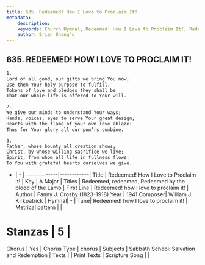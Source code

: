 ```yaml
---
title: 635. Redeemed! How I Love to Proclaim It!
metadata:
    description: 
    keywords: Church Hymnal, Redeemed! How I Love to Proclaim It!, Redeemed! how I love to proclaim it!, Redeemed, redeemed, Redeemed by the blood of the Lamb
    author: Brian Onang'o
---
```



## 635. REDEEMED! HOW I LOVE TO PROCLAIM IT!

```txt
1.
Lord of all good, our gifts we bring You now;
Use them Your holy purpose to fulfill.
Tokens of love and pledges they shall be
That our whole life is offered to Your will.

2.
We give our minds to understand Your ways;
Hands, voices, eyes to serve Your great design;
Hearts with the flame of your own love ablaze:
Thus for Your glory all our pow’rs combine.

3.
Father, whose bounty all creation shows;
Christ, by whose willing sacrifice we live;
Spirit, from whom all life in fullness flows:
To You with grateful hearts ourselves we give.
```

- |   -  |
-------------|------------|
Title | Redeemed! How I Love to Proclaim It! |
Key | A Major |
Titles | Redeemed, redeemed, Redeemed by the blood of the Lamb |
First Line | Redeemed! how I love to proclaim it! |
Author | Fanny J. Crosby (1823-1918)
Year | 1941
Composer| William J. Kirkpatrick |
Hymnal|  - |
Tune| Redeemed! how I love to proclaim it! |
Metrical pattern | |
# Stanzas | 5 |
Chorus | Yes |
Chorus Type | chorus |
Subjects | Sabbath School: Salvation and Redemption |
Texts |  |
Print Texts | 
Scripture Song |  |
  
